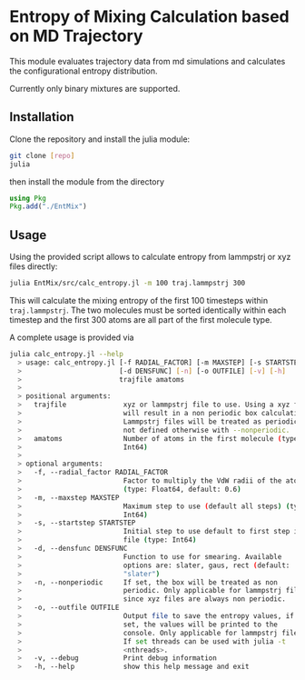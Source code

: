# Entropy of Mixing Calculation based on MD Trajectory

This module evaluates trajectory data from md simulations and calculates the configurational entropy distribution.

Currently only binary mixtures are supported.

## Installation
Clone the repository and install the julia module:
```bash
git clone [repo]
julia
```
then install the module from the directory
```julia
using Pkg
Pkg.add("./EntMix")
```

## Usage
Using the provided script allows to calculate entropy from lammpstrj or xyz files directly:
```bash
julia EntMix/src/calc_entropy.jl -m 100 traj.lammpstrj 300
```
This will calculate the mixing entropy of the first 100 timesteps within `traj.lammpstrj`. 
The two molecules must be sorted identically within each timestep and the first 300 atoms are all part of the first molecule type.

A complete usage is provided via
```bash
julia calc_entropy.jl --help
  > usage: calc_entropy.jl [-f RADIAL_FACTOR] [-m MAXSTEP] [-s STARTSTEP]
  >                        [-d DENSFUNC] [-n] [-o OUTFILE] [-v] [-h]
  >                        trajfile amatoms
  > 
  > positional arguments:
  >   trajfile              xyz or lammpstrj file to use. Using a xyz file
  >                         will result in a non periodic box calculation.
  >                         Lammpstrj files will be treated as periodic if
  >                         not defined otherwise with --nonperiodic.
  >   amatoms               Number of atoms in the first molecule (type:
  >                         Int64)
  > 
  > optional arguments:
  >   -f, --radial_factor RADIAL_FACTOR
  >                         Factor to multiply the VdW radii of the atoms
  >                         (type: Float64, default: 0.6)
  >   -m, --maxstep MAXSTEP
  >                         Maximum step to use (default all steps) (type:
  >                         Int64)
  >   -s, --startstep STARTSTEP
  >                         Initial step to use default to first step in
  >                         file (type: Int64)
  >   -d, --densfunc DENSFUNC
  >                         Function to use for smearing. Available
  >                         options are: slater, gaus, rect (default:
  >                         "slater")
  >   -n, --nonperiodic     If set, the box will be treated as non
  >                         periodic. Only applicable for lammpstrj files
  >                         since xyz files are always non periodic.
  >   -o, --outfile OUTFILE
  >                         Output file to save the entropy values, if not
  >                         set, the values will be printed to the
  >                         console. Only applicable for lammpstrj files.
  >                         If set threads can be used with julia -t
  >                         <nthreads>.
  >   -v, --debug           Print debug information
  >   -h, --help            show this help message and exit 
```

